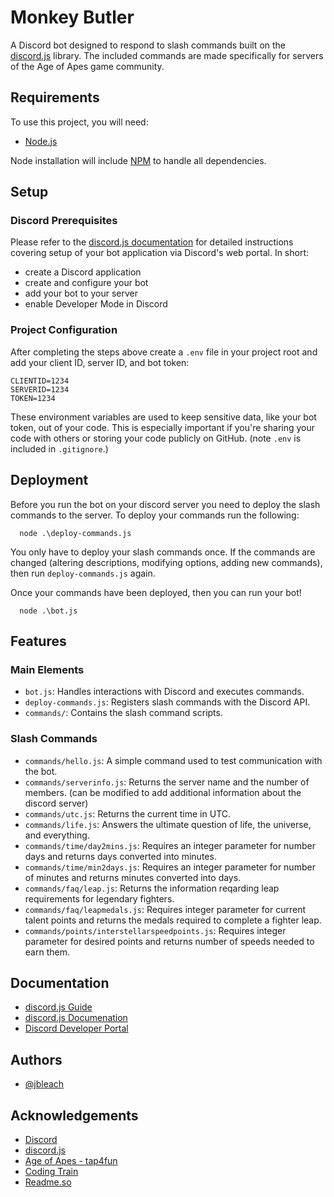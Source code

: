 
# Monkey Butler

A Discord bot designed to respond to slash commands built on the [discord.js](https://github.com/discordjs/discord.js) library. The included commands are made specifically for servers of the Age of Apes game community.


## Requirements
To use this project, you will need:
- [Node.js](https://nodejs.org/)

Node installation will include [NPM](https://npmjs.com/) to handle all dependencies.
## Setup

### Discord Prerequisites
Please refer to the [discord.js documentation](https://discordjs.guide/preparations/setting-up-a-bot-application.html) for detailed instructions covering setup of your bot application via Discord's web portal. In short:
- create a Discord application
- create and configure your bot
- add your bot to your server
- enable Developer Mode in Discord

### Project Configuration
After completing the steps above create a `.env` file in your project root and add your client ID, server ID, and bot token:

```plaintext
CLIENTID=1234
SERVERID=1234
TOKEN=1234
```

These environment variables are used to keep sensitive data, like your bot token, out of your code. This is especially important if you're sharing your code with others or storing your code publicly on GitHub. (note `.env` is included in `.gitignore`.)
## Deployment

Before you run the bot on your discord server you need to deploy the slash commands to the server. To deploy your commands run the following:

```
  node .\deploy-commands.js
```

You only have to deploy your slash commands once. If the commands are changed (altering descriptions, modifying options, adding new commands), then run `deploy-commands.js` again.

Once your commands have been deployed, then you can run your bot!
```
  node .\bot.js
```
## Features
### Main Elements
-   `bot.js`: Handles interactions with Discord and executes commands.
-   `deploy-commands.js`: Registers slash commands with the Discord API.
-   `commands/`: Contains the slash command scripts.

### Slash Commands
-   `commands/hello.js`: A simple command used to test communication with the bot.
-   `commands/serverinfo.js`: Returns the server name and the number of members. (can be modified to add additional information about the discord server)
-   `commands/utc.js`: Returns the current time in UTC.
-   `commands/life.js`: Answers the ultimate question of life, the universe, and everything.
-   `commands/time/day2mins.js`: Requires an integer parameter for number days and returns days converted into minutes.
-   `commands/time/min2days.js`: Requires an integer parameter for number of minutes and returns minutes converted into days.
-   `commands/faq/leap.js`: Returns the information reqarding leap requirements for legendary fighters.
-   `commands/faq/leapmedals.js`: Requires integer parameter for current talent points and returns the medals required to complete a fighter leap.
-   `commands/points/interstellarspeedpoints.js`: Requires integer parameter for desired points and returns number of speeds needed to earn them.

## Documentation

- [discord.js Guide](https://discordjs.guide/)
- [discord.js Documenation](https://discord.js.org/docs/packages/discord.js/main)
- [Discord Developer Portal](https://discord.com/developers/applications/)
## Authors

- [@jbleach](https://www.github.com/jbleach)


## Acknowledgements

 - [Discord](https://discord.com)
 - [discord.js](https://github.com/discordjs)
 - [Age of Apes - tap4fun](https://www.tap4fun.com/game/en)
 - [Coding Train](https://github.com/CodingTrain)
 - [Readme.so](https://readme.so/)
